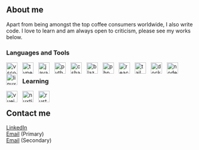 ## About me

Apart from being amongst the top coffee consumers worldwide, I also write code. I love to learn and am always open to criticism, please see my works below. 

### Languages and Tools

<img align="left" alt="vscode" width="30px" style="padding-right:10px;" src="https://cdn.jsdelivr.net/gh/devicons/devicon@latest/icons/vscode/vscode-original.svg" />
<img align="left" alt="typescript" width="30px" style="padding-right:10px;" src="https://cdn.jsdelivr.net/gh/devicons/devicon@latest/icons/typescript/typescript-original.svg" />
<img align="left" alt="javascript" width="30px" style="padding-right:10px;" src="https://cdn.jsdelivr.net/gh/devicons/devicon@latest/icons/javascript/javascript-original.svg" />
<img align="left" alt="python" width="30px" style="padding-right:10px;" src="https://cdn.jsdelivr.net/gh/devicons/devicon@latest/icons/python/python-original.svg" />
<img align="left" alt="csharp" width="30px" style="padding-right:10px;" src="https://cdn.jsdelivr.net/gh/devicons/devicon@latest/icons/csharp/csharp-original.svg" />
<img align="left" alt="blazor" width="30px" style="padding-right:10px;" src="https://cdn.jsdelivr.net/gh/devicons/devicon@latest/icons/blazor/blazor-original.svg" />
<img align="left" alt="php" width="30px" style="padding-right:10px;" src="https://cdn.jsdelivr.net/gh/devicons/devicon@latest/icons/php/php-original.svg" />
<img align="left" alt="react" width="30px" style="padding-right:10px;" src="https://cdn.jsdelivr.net/gh/devicons/devicon@latest/icons/react/react-original.svg" />
<img align="left" alt="tailwindcss" width="30px" style="padding-right:10px;" src="https://cdn.jsdelivr.net/gh/devicons/devicon@latest/icons/tailwindcss/tailwindcss-original.svg" />
<img align="left" alt="docker" width="30px" style="padding-right:10px;" src="https://cdn.jsdelivr.net/gh/devicons/devicon@latest/icons/docker/docker-plain.svg" />
<img align="left" alt="nodejs" width="30px" style="padding-right:10px;" src="https://cdn.jsdelivr.net/gh/devicons/devicon@latest/icons/nodejs/nodejs-original.svg" />
<img align="left" alt="linux" width="30px" style="padding-right:10px;" src="https://cdn.jsdelivr.net/gh/devicons/devicon@latest/icons/linux/linux-original.svg" />

<br />

### Learning

<img align="left" alt="vuejs" width="30px" style="padding-right:10px;" src="https://cdn.jsdelivr.net/gh/devicons/devicon@latest/icons/vuejs/vuejs-original.svg" />
<img align="left" alt="nuxtjs" width="30px" style="padding-right:10px;" src="https://cdn.jsdelivr.net/gh/devicons/devicon@latest/icons/nuxtjs/nuxtjs-original.svg" />
<img align="left" alt="rust" width="30px" style="padding-right:10px;" src="https://cdn.jsdelivr.net/gh/devicons/devicon@latest/icons/rust/rust-original.svg" />

<br />

## Contact me

[LinkedIn](https://www.linkedin.com/in/jake-mackie-570648251)
<br />
[Email](mailto:jake.wmackie@gmail.com) (Primary)
<br />
[Email](mailto:jakemackie31@gmail.com) (Secondary)
